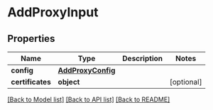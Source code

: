 # AddProxyInput

## Properties
Name | Type | Description | Notes
------------ | ------------- | ------------- | -------------
**config** | [**AddProxyConfig**](AddProxyConfig.md) |  | 
**certificates** | **object** |  | [optional] 

[[Back to Model list]](../README.md#documentation-for-models) [[Back to API list]](../README.md#documentation-for-api-endpoints) [[Back to README]](../README.md)


